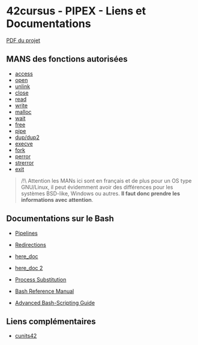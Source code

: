 <!--

	LINKS.md

	By: xbeheydt <xavier.beheydt@gmail.com>

	Created: 2022/02/17

-->
# 42cursus - PIPEX - Liens et Documentations

[PDF du projet](./fr.subject-pipex.pdf)

## MANS des fonctions autorisées

- [access](http://manpagesfr.free.fr/man/man2/access.2.html)
- [open](http://manpagesfr.free.fr/man/man2/open.2.html)
- [unlink](http://manpagesfr.free.fr/man/man2/unlink.2.html)
- [close](http://manpagesfr.free.fr/man/man2/close.2.html)
- [read](http://manpagesfr.free.fr/man/man2/read.2.html)
- [write](http://manpagesfr.free.fr/man/man2/write.2.html)
- [malloc](http://manpagesfr.free.fr/man/man3/malloc.3.html)
- [wait](http://manpagesfr.free.fr/man/man2/wait.2.html)
- [free](http://manpagesfr.free.fr/man/man1/free.1.html)
- [pipe](http://manpagesfr.free.fr/man/man2/pipe.2.html)
- [dup/dup2](http://manpagesfr.free.fr/man/man2/dup.2.html)
- [execve](http://manpagesfr.free.fr/man/man2/execve.2.html)
- [fork](http://manpagesfr.free.fr/man/man2/fork.2.html)
- [perror](http://manpagesfr.free.fr/man/man3/perror.3.html)
- [strerror](http://manpagesfr.free.fr/man/man3/strerror.3.html)
- [exit](http://manpagesfr.free.fr/man/man3/exit.3.html)

> /!\ Attention les MANs ici sont en français et de plus pour un OS type
> GNU/Linux, il peut évidemment avoir des différences pour les systèmes
> BSD-like, Windows ou autres.
> **Il faut donc prendre les informations avec attention**.

## Documentations sur le Bash

- [Pipelines](https://www.gnu.org/software/bash/manual/bash.html#Pipelines)
- [Redirections](https://www.gnu.org/software/bash/manual/bash.html#Redirections)
- [here_doc](https://www.gnu.org/software/bash/manual/bash.html#Here-Documents)
- [here_doc 2](https://tldp.org/LDP/abs/html/here-docs.html)
- [Process Substitution](https://tldp.org/LDP/abs/html/process-sub.html)

- [Bash Reference Manual](https://www.gnu.org/software/bash/manual/bash.html)
- [Advanced Bash-Scripting Guide](https://tldp.org/LDP/abs/html/)

## Liens complémentaires

- [cunits42](https://github.com/xbeheydt/cunits42/docs/SUMMARY.md)

